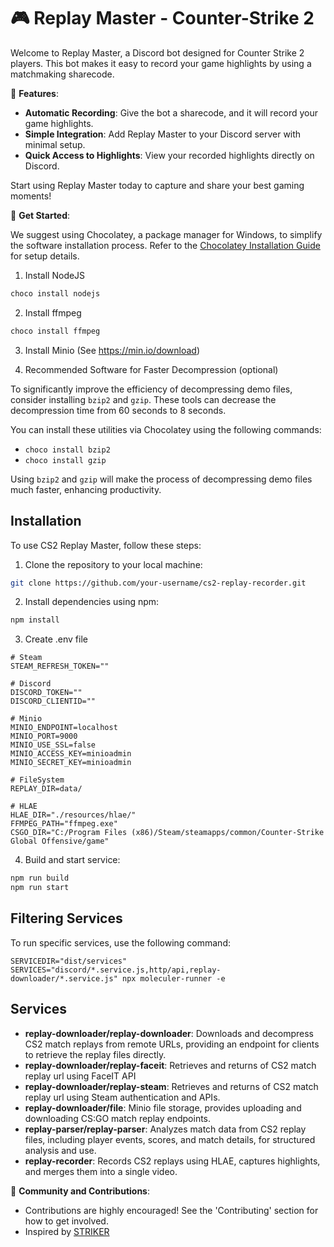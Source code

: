 # 🎮 Replay Master - Counter-Strike 2

Welcome to Replay Master, a Discord bot designed for Counter Strike 2 players. 
This bot makes it easy to record your game highlights by using a matchmaking sharecode.

🚀 **Features**:
- **Automatic Recording**: Give the bot a sharecode, and it will record your game highlights.
- **Simple Integration**: Add Replay Master to your Discord server with minimal setup.
- **Quick Access to Highlights**: View your recorded highlights directly on Discord.

Start using Replay Master today to capture and share your best gaming moments!

🔧 **Get Started**:

We suggest using Chocolatey, a package manager for Windows, to simplify the software installation process. Refer to the [Chocolatey Installation Guide](https://chocolatey.org/install) for setup details.

1. Install NodeJS

```bash
choco install nodejs
```

2. Install ffmpeg

```bash
choco install ffmpeg
```

3. Install Minio (See https://min.io/download)

4. Recommended Software for Faster Decompression (optional)

To significantly improve the efficiency of decompressing demo files, consider installing `bzip2` and `gzip`. These tools can decrease the decompression time from 60 seconds to 8 seconds.

You can install these utilities via Chocolatey using the following commands:

- `choco install bzip2`
- `choco install gzip`

Using `bzip2` and `gzip` will make the process of decompressing demo files much faster, enhancing productivity.

## Installation

To use CS2 Replay Master, follow these steps:

1. Clone the repository to your local machine:

```bash
git clone https://github.com/your-username/cs2-replay-recorder.git
```

2. Install dependencies using npm:

```bash
npm install
```

3. Create .env file
```
# Steam
STEAM_REFRESH_TOKEN=""

# Discord
DISCORD_TOKEN=""
DISCORD_CLIENTID=""

# Minio
MINIO_ENDPOINT=localhost
MINIO_PORT=9000
MINIO_USE_SSL=false
MINIO_ACCESS_KEY=minioadmin
MINIO_SECRET_KEY=minioadmin

# FileSystem
REPLAY_DIR=data/

# HLAE
HLAE_DIR="./resources/hlae/"
FFMPEG_PATH="ffmpeg.exe"
CSGO_DIR="C:/Program Files (x86)/Steam/steamapps/common/Counter-Strike Global Offensive/game"
```

4. Build and start service:

```bash
npm run build
npm run start
```

## Filtering Services

To run specific services, use the following command:
```
SERVICEDIR="dist/services" SERVICES="discord/*.service.js,http/api,replay-downloader/*.service.js" npx moleculer-runner -e
```

## Services
- **replay-downloader/replay-downloader**: Downloads and decompress CS2 match replays from remote URLs, providing an endpoint for clients to retrieve the replay files directly.
- **replay-downloader/replay-faceit**: Retrieves and returns of CS2 match replay url using FaceIT API
- **replay-downloader/replay-steam**: Retrieves and returns of CS2 match replay url using Steam authentication and APIs.
- **replay-downloader/file**: Minio file storage, provides uploading and downloading CS:GO match replay endpoints.
- **replay-parser/replay-parser**: Analyzes match data from CS2 replay files, including player events, scores, and match details, for structured analysis and use.
- **replay-recorder**: Records CS2 replays using HLAE, captures highlights, and merges them into a single video.

👥 **Community and Contributions**:
- Contributions are highly encouraged! See the 'Contributing' section for how to get involved.
- Inspired by [STRIKER](https://github.com/Run1e/STRIKER/)